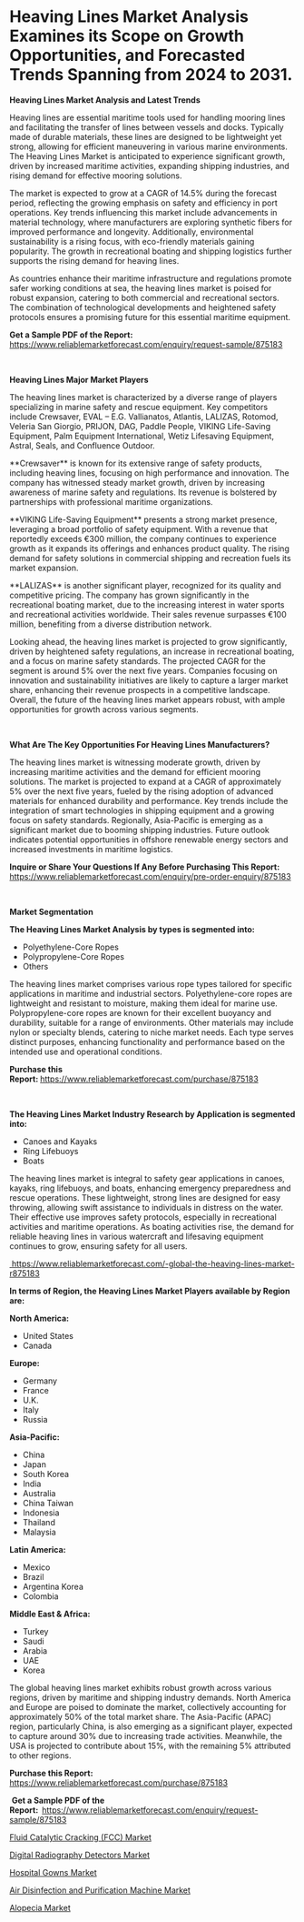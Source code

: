 <p><h1>Heaving Lines Market Analysis Examines its Scope on Growth Opportunities, and Forecasted Trends Spanning from 2024 to 2031.</h1></p><p><strong>Heaving Lines Market Analysis and Latest Trends</strong></p>
<p><p>Heaving lines are essential maritime tools used for handling mooring lines and facilitating the transfer of lines between vessels and docks. Typically made of durable materials, these lines are designed to be lightweight yet strong, allowing for efficient maneuvering in various marine environments. The Heaving Lines Market is anticipated to experience significant growth, driven by increased maritime activities, expanding shipping industries, and rising demand for effective mooring solutions.</p><p>The market is expected to grow at a CAGR of 14.5% during the forecast period, reflecting the growing emphasis on safety and efficiency in port operations. Key trends influencing this market include advancements in material technology, where manufacturers are exploring synthetic fibers for improved performance and longevity. Additionally, environmental sustainability is a rising focus, with eco-friendly materials gaining popularity. The growth in recreational boating and shipping logistics further supports the rising demand for heaving lines.</p><p>As countries enhance their maritime infrastructure and regulations promote safer working conditions at sea, the heaving lines market is poised for robust expansion, catering to both commercial and recreational sectors. The combination of technological developments and heightened safety protocols ensures a promising future for this essential maritime equipment.</p></p>
<p><strong>Get a Sample PDF of the Report:&nbsp;</strong> <a href="https://www.reliablemarketforecast.com/enquiry/request-sample/875183">https://www.reliablemarketforecast.com/enquiry/request-sample/875183</a></p>
<p>&nbsp;</p>
<p><strong>Heaving Lines Major Market Players</strong></p>
<p><p>The heaving lines market is characterized by a diverse range of players specializing in marine safety and rescue equipment. Key competitors include Crewsaver, EVAL – E.G. Vallianatos, Atlantis, LALIZAS, Rotomod, Veleria San Giorgio, PRIJON, DAG, Paddle People, VIKING Life-Saving Equipment, Palm Equipment International, Wetiz Lifesaving Equipment, Astral, Seals, and Confluence Outdoor.</p><p>**Crewsaver** is known for its extensive range of safety products, including heaving lines, focusing on high performance and innovation. The company has witnessed steady market growth, driven by increasing awareness of marine safety and regulations. Its revenue is bolstered by partnerships with professional maritime organizations.</p><p>**VIKING Life-Saving Equipment** presents a strong market presence, leveraging a broad portfolio of safety equipment. With a revenue that reportedly exceeds €300 million, the company continues to experience growth as it expands its offerings and enhances product quality. The rising demand for safety solutions in commercial shipping and recreation fuels its market expansion.</p><p>**LALIZAS** is another significant player, recognized for its quality and competitive pricing. The company has grown significantly in the recreational boating market, due to the increasing interest in water sports and recreational activities worldwide. Their sales revenue surpasses €100 million, benefiting from a diverse distribution network.</p><p>Looking ahead, the heaving lines market is projected to grow significantly, driven by heightened safety regulations, an increase in recreational boating, and a focus on marine safety standards. The projected CAGR for the segment is around 5% over the next five years. Companies focusing on innovation and sustainability initiatives are likely to capture a larger market share, enhancing their revenue prospects in a competitive landscape. Overall, the future of the heaving lines market appears robust, with ample opportunities for growth across various segments.</p></p>
<p>&nbsp;</p>
<p><strong>What Are The Key Opportunities For Heaving Lines Manufacturers?</strong></p>
<p><p>The heaving lines market is witnessing moderate growth, driven by increasing maritime activities and the demand for efficient mooring solutions. The market is projected to expand at a CAGR of approximately 5% over the next five years, fueled by the rising adoption of advanced materials for enhanced durability and performance. Key trends include the integration of smart technologies in shipping equipment and a growing focus on safety standards. Regionally, Asia-Pacific is emerging as a significant market due to booming shipping industries. Future outlook indicates potential opportunities in offshore renewable energy sectors and increased investments in maritime logistics.</p></p>
<p><strong>Inquire or Share Your Questions If Any Before Purchasing This Report:</strong> <a href="https://www.reliablemarketforecast.com/enquiry/pre-order-enquiry/875183">https://www.reliablemarketforecast.com/enquiry/pre-order-enquiry/875183</a></p>
<p>&nbsp;</p>
<p><strong>Market Segmentation</strong></p>
<p><strong>The Heaving Lines Market Analysis by types is segmented into:</strong></p>
<p><ul><li>Polyethylene-Core Ropes</li><li>Polypropylene-Core Ropes</li><li>Others</li></ul></p>
<p><p>The heaving lines market comprises various rope types tailored for specific applications in maritime and industrial sectors. Polyethylene-core ropes are lightweight and resistant to moisture, making them ideal for marine use. Polypropylene-core ropes are known for their excellent buoyancy and durability, suitable for a range of environments. Other materials may include nylon or specialty blends, catering to niche market needs. Each type serves distinct purposes, enhancing functionality and performance based on the intended use and operational conditions.</p></p>
<p><strong>Purchase this Report:&nbsp;</strong><a href="https://www.reliablemarketforecast.com/purchase/875183">https://www.reliablemarketforecast.com/purchase/875183</a></p>
<p>&nbsp;</p>
<p><strong>The Heaving Lines Market Industry Research by Application is segmented into:</strong></p>
<p><ul><li>Canoes and Kayaks</li><li>Ring Lifebuoys</li><li>Boats</li></ul></p>
<p><p>The heaving lines market is integral to safety gear applications in canoes, kayaks, ring lifebuoys, and boats, enhancing emergency preparedness and rescue operations. These lightweight, strong lines are designed for easy throwing, allowing swift assistance to individuals in distress on the water. Their effective use improves safety protocols, especially in recreational activities and maritime operations. As boating activities rise, the demand for reliable heaving lines in various watercraft and lifesaving equipment continues to grow, ensuring safety for all users.</p></p>
<p><a href="https://www.reliablemarketforecast.com/-global-the-heaving-lines-market-r875183">&nbsp;https://www.reliablemarketforecast.com/-global-the-heaving-lines-market-r875183</a></p>
<p><strong>In terms of Region, the Heaving Lines Market Players available by Region are:</strong></p>
<p>
    <p> <strong> North America: </strong>
        <ul>
            <li>United States</li>
            <li>Canada</li>
        </ul>
        </p> 
    <p> <strong> Europe: </strong>
        <ul>
            <li>Germany</li>
            <li>France</li>
            <li>U.K.</li>
            <li>Italy</li>
            <li>Russia</li>
        </ul>
        </p> 
    <p> <strong> Asia-Pacific: </strong>
        <ul>
            <li>China</li>
            <li>Japan</li>
            <li>South Korea</li>
            <li>India</li>
            <li>Australia</li>
            <li>China Taiwan</li>
            <li>Indonesia</li>
            <li>Thailand</li>
            <li>Malaysia</li>
        </ul>
        </p> 
    <p> <strong> Latin America: </strong>
        <ul>
            <li>Mexico</li>
            <li>Brazil</li>
            <li>Argentina Korea</li>
            <li>Colombia</li>
        </ul>
        </p> 
    <p> <strong> Middle East & Africa: </strong>
        <ul>
            <li>Turkey</li>
            <li>Saudi</li>
            <li>Arabia</li>
            <li>UAE</li>
            <li>Korea</li>
        </ul>
    </p>
    </p>
<p><p>The global heaving lines market exhibits robust growth across various regions, driven by maritime and shipping industry demands. North America and Europe are poised to dominate the market, collectively accounting for approximately 50% of the total market share. The Asia-Pacific (APAC) region, particularly China, is also emerging as a significant player, expected to capture around 30% due to increasing trade activities. Meanwhile, the USA is projected to contribute about 15%, with the remaining 5% attributed to other regions.</p></p>
<p><strong>Purchase this Report: </strong><a href="https://www.reliablemarketforecast.com/purchase/875183">https://www.reliablemarketforecast.com/purchase/875183</a></p>
<p>&nbsp;<strong>Get a Sample PDF of the Report:&nbsp;&nbsp;</strong><a href="https://www.reliablemarketforecast.com/enquiry/request-sample/875183">https://www.reliablemarketforecast.com/enquiry/request-sample/875183</a></p>
<p><strong></strong></p>
<p><p><a href="https://medium.com/@rosslarkin2012/global-fluid-catalytic-cracking-fcc-market-by-product-type-by-application-by-region-and-c813717bb535">Fluid Catalytic Cracking (FCC) Market</a></p><p><a href="https://www.linkedin.com/pulse/navigating-digital-radiography-detectors-market-expert-uzmte?trackingId=hDQDssHeQ06slOzpSt21%2Fg%3D%3D">Digital Radiography Detectors Market</a></p><p><a href="https://www.linkedin.com/pulse/global-hospital-gowns-industry-analysis-report-market-size-share-b5atf?trackingId=6tV%2FzyUVQgy4v0FCy10Ptw%3D%3D">Hospital Gowns Market</a></p><p><a href="https://medium.com/@jewelmohr42/air-disinfection-and-purification-machine-market-global-market-trends-and-market-forecast-2024-ff42f11da0c0">Air Disinfection and Purification Machine Market</a></p><p><a href="https://www.linkedin.com/pulse/global-alopecia-industry-analysis-share-growth-trends-forecast-0y7ae?trackingId=y50qNDyMSqOBmPJRGatfrA%3D%3D">Alopecia Market</a></p></p>